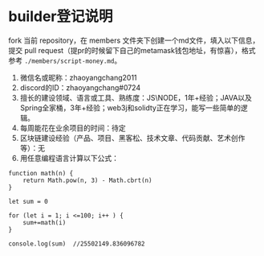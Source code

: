 # builder登记说明

fork 当前 repository，在 members 文件夹下创建一个md文件，填入以下信息，提交 pull request（提pr的时候留下自己的metamask钱包地址，有惊喜），格式参考 `./members/script-money.md`。

1. 微信名或昵称：zhaoyangchang2011
2. discord的ID：zhaoyangchang#0724
3. 擅长的建设领域、语言或工具、熟练度：JS\NODE，1年+经验；JAVA以及Spring全家桶，3年+经验；web3j和solidty正在学习，能写一些简单的逻辑。
4. 每周能花在业余项目的时间：待定
5. 区块链建设经验（产品、项目、黑客松、技术文章、代码贡献、艺术创作等）：无
6. 用任意编程语言计算以下公式：
```$xslt
function math(n) {
    return Math.pow(n, 3) - Math.cbrt(n)
}

let sum = 0

for (let i = 1; i <=100; i++ ) {
    sum+=math(i)
}

console.log(sum)  //25502149.836096782
```
